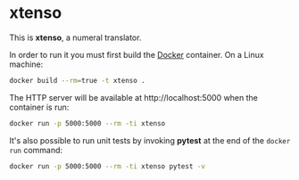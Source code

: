 # xtenso

This is **xtenso**, a numeral translator.

In order to run it you must first build the [Docker](https://www.docker.com) container. On a Linux machine:

```bash
docker build --rm=true -t xtenso .
```

The HTTP server will be available at http://localhost:5000 when the container is run:

```bash
docker run -p 5000:5000 --rm -ti xtenso
```

It's also possible to run unit tests by invoking **pytest** at the end of the `docker run` command:

```bash
docker run -p 5000:5000 --rm -ti xtenso pytest -v
```
